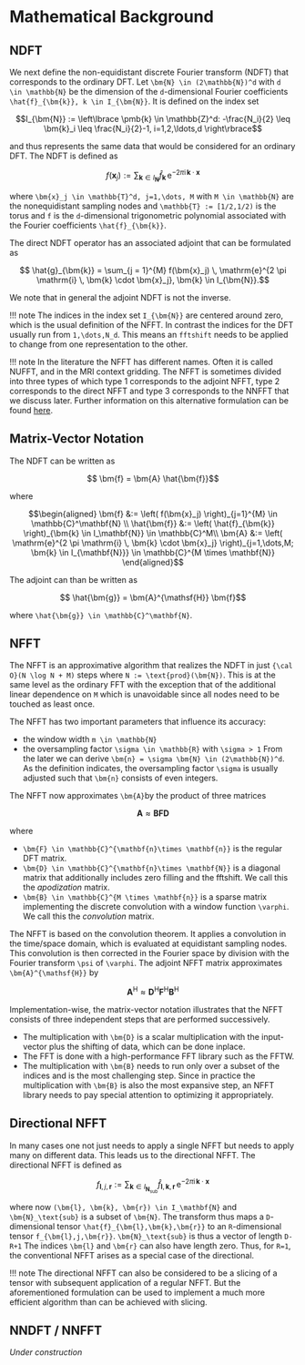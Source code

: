 
# Mathematical Background

## NDFT

We next define the non-equidistant discrete Fourier transform (NDFT) that corresponds to the ordinary DFT. Let ``\bm{N} \in (2\mathbb{N})^d`` with ``d \in \mathbb{N}`` be the dimension of the ``d``-dimensional Fourier coefficients ``\hat{f}_{\bm{k}}, k \in I_{\bm{N}}``. It is defined on the index set
```math
I_{\bm{N}} := \left\lbrace \pmb{k} \in \mathbb{Z}^d: -\frac{N_i}{2} \leq \bm{k}_i \leq \frac{N_i}{2}-1, i=1,2,\ldots,d \right\rbrace
```
and thus represents the same data that would be considered for an ordinary DFT. The NDFT is  defined as
```math
  	f(\bm{x}_j) := \sum_{ \bm{k} \in I_{\bm{N}}} \hat{f}_{\bm{k}} \, \mathrm{e}^{-2\pi\mathrm{i}\,\bm{k}\cdot\bm{x}}
```
where ``\bm{x}_j \in \mathbb{T}^d, j=1,\dots, M`` with ``M \in \mathbb{N}`` are the nonequidistant sampling nodes and ``\mathbb{T} := [1/2,1/2)`` is the torus and ``f`` is the ``d``-dimensional trigonometric polynomial associated with the Fourier coefficients ``\hat{f}_{\bm{k}}``.

The direct NDFT operator has an associated adjoint that can be formulated as
```math
	\hat{g}_{\bm{k}} = \sum_{j = 1}^{M} f(\bm{x}_j) \, \mathrm{e}^{2 \pi \mathrm{i} \, \bm{k} \cdot \bm{x}_j}, \bm{k} \in I_{\bm{N}}.
```
We note that in general the adjoint NDFT is not the inverse.

!!! note
    The indices in the index set ``I_{\bm{N}}`` are centered around zero, which is the usual definition of the NFFT. In contrast the indices for the DFT usually run from ``1,\dots,N_d``. This means an `fftshift` needs to be applied to change from one representation to the other.

!!! note
    In the literature the NFFT has different names. Often it is called NUFFT, and in the MRI context gridding. The NFFT is sometimes divided into three types of which type 1 corresponds to the adjoint NFFT, type 2 corresponds to the direct NFFT and type 3 corresponds to the NNFFT that we discuss later. Further information on this alternative formulation can be found [here](https://finufft.readthedocs.io/en/latest/math.html). 

## Matrix-Vector Notation

The NDFT can be written as
```math
 \bm{f} = \bm{A} \hat{\bm{f}}
```
where
```math
\begin{aligned}
 \bm{f} &:= \left( f(\bm{x}_j) \right)_{j=1}^{M} \in \mathbb{C}^\mathbf{N} \\
 \hat{\bm{f}} &:= \left( \hat{f}_{\bm{k}} \right)_{\bm{k} \in I_\mathbf{N}} \in \mathbb{C}^M\\
  \bm{A} &:=  \left( \mathrm{e}^{2 \pi \mathrm{i} \, \bm{k} \cdot \bm{x}_j} \right)_{j=1,\dots,M; \bm{k} \in I_{\mathbf{N}}} \in \mathbb{C}^{M \times \mathbf{N}}
\end{aligned}
```
The adjoint can than be written as
```math
 \hat{\bm{g}} = \bm{A}^{\mathsf{H}}  \bm{f}
```
where ``\hat{\bm{g}} \in \mathbb{C}^\mathbf{N}``.


## NFFT

The NFFT is an approximative algorithm that realizes the NDFT in just ``{\cal O}(N \log N + M)`` steps where ``N := \text{prod}(\bm{N})``. This is at the same level as the ordinary FFT with the exception that of the additional linear dependence on ``M`` which is unavoidable since all nodes need to be touched as least once.

The NFFT has two important parameters that influence its accuracy:
* the window width ``m \in \mathbb{N}``
* the oversampling factor ``\sigma \in \mathbb{R}`` with ``\sigma > 1``
From the later we can derive ``\bm{n} = \sigma \bm{N} \in (2\mathbb{N})^d``. As the definition indicates, the oversampling factor ``\sigma`` is usually adjusted such that ``\bm{n}`` consists of even integers.

The NFFT now approximates ``\bm{A}``by the product of three matrices
```math
\bm{A} \approx \bm{B} \bm{F} \bm{D}
```
where 
* ``\bm{F} \in \mathbb{C}^{\mathbf{n}\times \mathbf{n}}`` is the regular DFT matrix.
* ``\bm{D} \in \mathbb{C}^{\mathbf{n}\times \mathbf{N}}`` is a diagonal matrix that additionally includes zero filling and the fftshift. We call this the *apodization* matrix.
* ``\bm{B} \in \mathbb{C}^{M \times \mathbf{n}}`` is a sparse matrix implementing the discrete convolution with a window function ``\varphi``. We call this the *convolution* matrix.

The NFFT is based on the convolution theorem. It applies a convolution in the time/space domain, which is evaluated at equidistant sampling nodes. This convolution is then corrected in the Fourier space by division with the Fourier transform ``\psi`` of ``\varphi``. The adjoint NFFT matrix approximates ``\bm{A}^{\mathsf{H}}`` by

```math
\bm{A}^{\mathsf{H}} \approx \bm{D}^{\mathsf{H}} \bm{F}^{\mathsf{H}}  \bm{B}^{\mathsf{H}} 
```

Implementation-wise, the matrix-vector notation illustrates that the NFFT consists of three independent steps that are performed successively. 
* The multiplication with ``\bm{D}`` is a scalar multiplication with the input-vector plus the shifting of data, which can be done inplace.
* The FFT is done with a high-performance FFT library such as the FFTW.
* The multiplication with ``\bm{B}`` needs to run only over a subset of the indices and is the most challenging step.
Since in practice the multiplication with ``\bm{B}`` is also the most expansive step, an NFFT library needs to pay special attention to optimizing it appropriately.

## Directional NFFT

In many cases one not just needs to apply a single NFFT but needs to apply many on different data. This leads us to the directional NFFT. The directional NFFT is defined as

```math
  	f_{\bm{l},j,\bm{r}} := \sum_{ \bm{k} \in I_{\bm{N}_\text{sub}}} \hat{f}_{\bm{l},\bm{k},\bm{r}} \, \mathrm{e}^{-2\pi\mathrm{i}\,\bm{k}\cdot\bm{x}}
```

where now ``(\bm{l}, \bm{k}, \bm{r}) \in I_\mathbf{N}`` and ``\bm{N}_\text{sub}`` is a subset of ``\bm{N}``. The transform thus maps a ``D``-dimensional tensor ``\hat{f}_{\bm{l},\bm{k},\bm{r}}`` to an ``R``-dimensional tensor ``f_{\bm{l},j,\bm{r}}``. ``\bm{N}_\text{sub}`` is thus a vector of length ``D-R+1`` The indices ``\bm{l}`` and ``\bm{r}`` can also have length zero. Thus, for ``R=1``, the conventional NFFT arises as a special case of the directional.

!!! note
    The directional NFFT can also be considered to be a slicing of a tensor with subsequent application of a regular NFFT. But the aforementioned formulation can be used to implement a much more efficient algorithm than can be achieved with slicing.

## NNDFT / NNFFT

*Under construction*